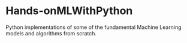 # Hands-onMLWithPython
Python implementations of some of the fundamental Machine Learning models and algorithms from scratch.
